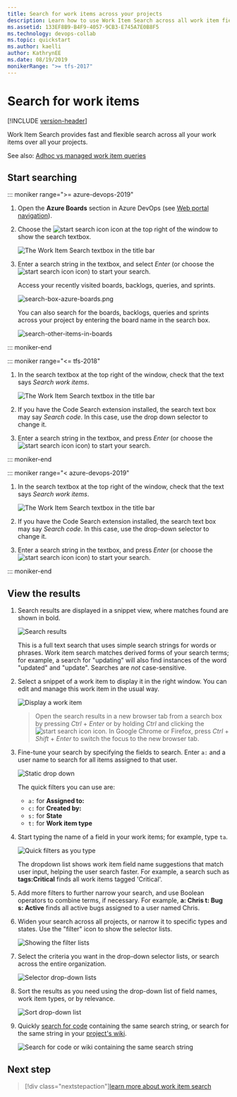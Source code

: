 ```yaml
---
title: Search for work items across your projects
description: Learn how to use Work Item Search across all work item fields and all projects in Azure DevOps and TFS
ms.assetid: 133EF8B9-B4F9-4057-9CB3-E745A7E0B8F5
ms.technology: devops-collab
ms.topic: quickstart
ms.author: kaelli
author: KathrynEE
ms.date: 08/19/2019
monikerRange: ">= tfs-2017"
---
```


# Search for work items

[!INCLUDE [version-header](../../includes/version-tfs-2017-through-vsts.md)]

Work Item Search provides fast and flexible search across all your work items over all your projects.

See also: [Adhoc vs managed work item queries](../../boards/queries/adhoc-vs-managed-queries.md?toc=/azure/devops/project/search/toc.json&bc=/azure/devops/project/search/breadcrumb/toc.json)

<a name="start-search"></a>

## Start searching

::: moniker range=">= azure-devops-2019"

1. Open the **Azure Boards** section in Azure DevOps (see [Web portal navigation](../navigation/index.md)).

2. Choose the ![start search icon](media/shared/start-search-icon-new.png) icon at the top right of the window to show the search textbox.

   ![The Work Item Search textbox in the title bar](media/work-item-search-get-started/show-search-box.png)

3. Enter a search string in the textbox, and select _Enter_ (or choose the
   ![start search icon](media/shared/start-search-icon-new.png) icon) to start your search.

   Access your recently visited boards, backlogs, queries, and sprints.

   ![search-box-azure-boards.png](media/work-item-search-get-started/search-box-azure-boards.png)

   You can also search for the boards, backlogs, queries and sprints across your project by entering the board name in the search box.

   ![search-other-items-in-boards](media/work-item-search-get-started/search-other-items-in-boards.png)

::: moniker-end

::: moniker range="<= tfs-2018"

1. In the search textbox at the top right of the window, check that the text says
   _Search work items_.

   ![The Work Item Search textbox in the title bar](media/work-item-search-get-started/title-bar-search-box-empty-outlined.png)

2. If you have the Code Search extension installed, the search text box may
   say _Search code_. In this case, use the drop down selector to change it.

3. Enter a search string in the textbox, and press _Enter_ (or choose the
   ![start search icon](media/shared/start-search-icon.png) icon) to start your search.

::: moniker-end

::: moniker range="< azure-devops-2019"

1. In the search textbox at the top right of the window, check that the text says
   _Search work items_.

   ![The Work Item Search textbox in the title bar](media/work-item-search-get-started/title-bar-search-box-empty-outlined.png)

2. If you have the Code Search extension installed, the search text box may
   say _Search code_. In this case, use the drop-down selector to change it.

3. Enter a search string in the textbox, and press _Enter_ (or choose the
   ![start search icon](media/shared/start-search-icon.png) icon) to start your search.

::: moniker-end

## View the results

1. Search results are displayed in a snippet view, where matches found are shown in bold.

   ![Search results](media/work-item-search-get-started/results-matching.png)

   This is a full text search that uses simple search strings for words or phrases.
   Work item search matches derived forms of your search terms; for example, a search for
   "updating" will also find instances of the word "updated" and "update". Searches are _not_ case-sensitive.

1. Select a snippet of a work item to display it in the right window.
   You can edit and manage this work item in the usual way.

   ![Display a work item](media/work-item-search-get-started/search-results-02.png)

   > Open the search results in a new browser tab from a search box by
   > pressing _Ctrl_ + _Enter_ or by holding _Ctrl_ and clicking the
   > ![start search icon](media/shared/start-search-icon-new.png) icon.
   > In Google Chrome or Firefox, press _Ctrl_ + _Shift_ + _Enter_ to switch the focus
   > to the new browser tab.

1. Fine-tune your search by specifying the fields to search. Enter `a:` and a user name
   to search for all items assigned to that user.

   ![Static drop down](media/work-item-search-get-started/static-dropdown.png)

   The quick filters you can use are:

   - `a:` for **Assigned to:**
   - `c:` for **Created by:**
   - `s:` for **State**
   - `t:` for **Work item type**<p />

1. Start typing the name of a field in your work items; for example, type `ta`.

   ![Quick filters as you type](media/work-item-search-get-started/dyna-dropdown.png)

   The dropdown list shows work item field name suggestions
   that match user input, helping the user search faster. For example, a search such as
   **tags:Critical** finds all work items tagged 'Critical'.

1. Add more filters to further narrow your search, and use Boolean operators
   to combine terms, if necessary. For example,
   **a: Chris t: Bug s: Active** finds all active bugs assigned
   to a user named Chris.

1. Widen your search across all projects, or narrow it to specific types
   and states. Use the "filter" icon to show the selector lists.

   ![Showing the filter lists](media/shared/show-filters.png)

1. Select the criteria you want in the drop-down selector lists, or search across the entire organization.

   ![Selector drop-down lists](media/work-item-search-get-started/area-selectors.png)

1. Sort the results as you need using the drop-down list of field names, work item types, or by relevance.

   ![Sort drop-down list](media/work-item-search-get-started/sort-order.png)

1. Quickly [search for code](code-search.md) containing the same search string, or search for the same string in your [project's wiki](../wiki/search-wiki.md).

   ![Search for code or wiki containing the same search string](media/work-item-search-get-started/view-code-search.png)

## Next step

> [!div class="nextstepaction"][learn more about work item search](advanced-work-item-search-syntax.md)
